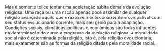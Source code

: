 ﻿Mas é somente tolice tentar uma aceleração súbita demais da evolução religiosa. Uma raça ou uma nação apenas pode assimilar de qualquer religião avançada aquilo que é razoavelmente consistente e compatível com seu status evolucionário corrente, mais seu gênio para a adaptação. Condições sociais, climáticas, políticas e econômicas são todas  influentes na determinação do curso e progresso da evolução religiosa. A moralidade social não é determinada pela religião, isto é, pela religião evolucionária; mais exatamente são as formas da religião ditadas pela moralidade racial.